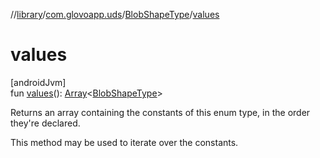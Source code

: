 //[library](../../../index.md)/[com.glovoapp.uds](../index.md)/[BlobShapeType](index.md)/[values](values.md)

# values

[androidJvm]\
fun [values](values.md)(): [Array](https://kotlinlang.org/api/latest/jvm/stdlib/kotlin/-array/index.html)&lt;[BlobShapeType](index.md)&gt;

Returns an array containing the constants of this enum type, in the order they're declared.

This method may be used to iterate over the constants.
